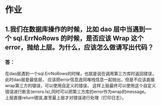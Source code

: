 # 作业

## 1.我们在数据库操作的时候，比如 dao 层中当遇到一个 sql.ErrNoRows 的时候，是否应该 Wrap 这个 error，抛给上层。为什么，应该怎么做请写出代码？

### 答： 
   在dao层遇到一个sql.ErrNoRows的时候，也就是说在调用第三方库时返回错误，此时dao层是最低层，
应该把error信息连同堆栈信息一起抛出，但是不应该直接wrap第三方的错误，可以使用自定义的错误，
这样上层最终可以使用这个自定义错误进行断言(errors.Is),同时可以把第三方库的error作为wrap的message。    
上层直接return错误,直至最上层才对错误进行处理（打印日志）。

